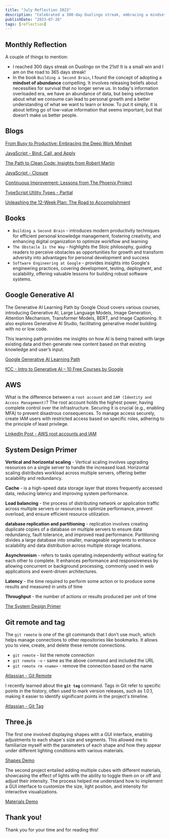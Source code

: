 ```yaml
---
title: "July Reflection 2023"
description: "Celebrated a 300-day Duolingo streak, embracing a mindset of abundance. Explored blogs, books, AI, AWS, system design, Git, and Three.js. 🚀"
publishDate: "2023-07-26"
tags: [reflection]
---
```


## Monthly Reflection

A couple of things to mention:

- I reached 300 days streak on Duolingo on the 21st! It is a small win and I am on the road to 365 days streak!
- In the book `Building a Second Brain`, I found the concept of adopting a **mindset of abundance** compelling. It involves releasing beliefs about necessities for survival that no longer serve us. In today's information overloaded era, we have an abundance of data, but being selective about what we consume can lead to personal growth and a better understanding of what we want to learn or know. To put it simply, it is about letting go of low-value information that seems important, but that doesn’t make us better people.

## Blogs

[From Busy to Productive: Embracing the Deep Work Mindset](https://victoriacheng15.vercel.app/posts/from-busy-to-productive-embracing-the-deep-work-mindset)

[JavaScript - Bind, Call, and Apply](https://victoriacheng15.vercel.app/posts/javascript-bind-call-and-apply)

[The Path to Clean Code: Insights from Robert Martin](https://victoriacheng15.vercel.app/posts/the-path-to-clean-code-insights-from-robert-martin)

[JavaScript - Closure](https://victoriacheng15.vercel.app/posts/javascript-closure)

[Continuous Improvement: Lessons from The Phoenix Project](https://victoriacheng15.vercel.app/posts/continuous-improvement-lessons-from-the-phoenix-project)

[TypeScript Utility Types - Partial](https://victoriacheng15.vercel.app/posts/typescript-utility-types-partial)

[Unleashing the 12-Week Plan: The Road to Accomplishment](https://victoriacheng15.vercel.app/posts/unleashing-the-12week-plan-the-road-to-accomplishment)

## Books

- `Building a Second Brain` - introduces modern productivity techniques for efficient personal knowledge management, fostering creativity, and enhancing digital organization to optimize workflow and learning
- `The Obstacle Is the Way` - highlights the Stoic philosophy, guiding readers to perceive obstacles as opportunities for growth and transform adversity into advantages for personal development and success
- `Software Engineering at Google` - provides insights into Google's engineering practices, covering development, testing, deployment, and scalability, offering valuable lessons for building robust software systems.

## Google Generative AI

The Generative AI Learning Path by Google Cloud covers various courses, introducing Generative AI, Large Language Models, Image Generation, Attention Mechanism, Transformer Models, BERT, and Image Captioning. It also explores Generative AI Studio, facilitating generative model building with no or low code.

This learning path provides me insights on how AI is being trained with large existing data and then generate new content based on that existing knowledge and user’s input.

[Google Generative AI Learning Path](https://www.cloudskillsboost.google/)

[fCC - Intro to Generative AI – 10 Free Courses by Google](https://www.freecodecamp.org/news/intro-to-generative-ai-10-free-courses-by-google/)

## AWS

What is the difference between a `root account` and `IAM (Identity and Access Management)`? The root account holds the highest power, having complete control over the infrastructure. Securing it is crucial (e.g., enabling MFA) to prevent disastrous consequences. To manage access securely, create IAM users with restricted access based on specific roles, adhering to the principle of least privilege.

[LinkedIn Post - AWS root accounts and IAM](https://www.linkedin.com/posts/victoriacheng15_coding-programming-softwareengineering-activity-7087800066987458560-ateD?utm_source=share&utm_medium=member_desktop)

## System Design Primer

**Vertical and horizontal scaling** - Vertical scaling involves upgrading resources on a single server to handle the increased load. Horizontal scaling distributes workload across multiple servers, offering better scalability and redundancy.

**Cache** - is a high-speed data storage layer that stores frequently accessed data, reducing latency and improving system performance.

**Load balancing** - the process of distributing network or application traffic across multiple servers or resources to optimize performance, prevent overload, and ensure efficient resource utilization.

**database replication and partitioning** - replication involves creating duplicate copies of a database on multiple servers to ensure data redundancy, fault tolerance, and improved read performance. Partitioning divides a large database into smaller, manageable segments to enhance scalability and data distribution across multiple storage locations.

**Asynchronism** - refers to tasks operating independently without waiting for each other to complete. It enhances performance and responsiveness by allowing concurrent or background processing, commonly used in web applications and event-driven architectures.

**Latency** - the time required to perform some action or to produce some results and measured in units of time

**Throughput** - the number of actions or results produced per unit of time

[The System Design Primer](https://github.com/donnemartin/system-design-primer#readme)

## Git remote and tag

The `git remote` is one of the git commands that I don’t use much, which helps manage connections to other repositories like bookmarks. It allows you to view, create, and delete these remote connections.

- `git remote` - list the remote connection
- `git remote -v` - same as the above command and included the URL
- `git remote rm <name>` - remove the connection based on the name

[Atlassian - Git Remote](https://www.atlassian.com/git/tutorials/syncing)

I recently learned about the **`git tag`** command. Tags in Git refer to specific points in the history, often used to mark version releases, such as 1.0.1, making it easier to identify significant points in the project's timeline.

[Atlassian - Git Tag](https://www.atlassian.com/git/tutorials/inspecting-a-repository/git-tag)

## Three.js

The first one involved displaying shapes with a GUI interface, enabling adjustments to each shape's size and segments. This allowed me to familiarize myself with the parameters of each shape and how they appear under different lighting conditions with various materials.

[Shapes Demo](https://victoriacheng15.github.io/three-js-demo/2-shapes/)

The second project entailed adding multiple cubes with different materials, showcasing the effect of lights with the ability to toggle them on or off and adjust their intensity. The process helped me understand how to implement a GUI interface to customize the size, light position, and intensity for interactive visualizations.

[Materials Demo](https://victoriacheng15.github.io/three-js-demo/3-materials/)

## Thank you!

Thank you for your time and for reading this!
